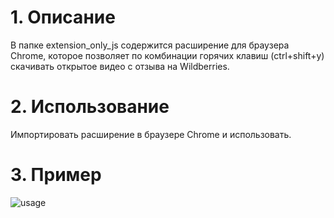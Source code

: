 # 1. Описание
В папке extension_only_js содержится расширение для браузера Chrome,
которое позволяет по комбинации горячих клавиш (ctrl+shift+y) скачивать открытое видео
с отзыва на Wildberries.
# 2. Использование
Импортировать расширение в браузере Chrome и использовать.
# 3. Пример
![usage]("output.gif")
